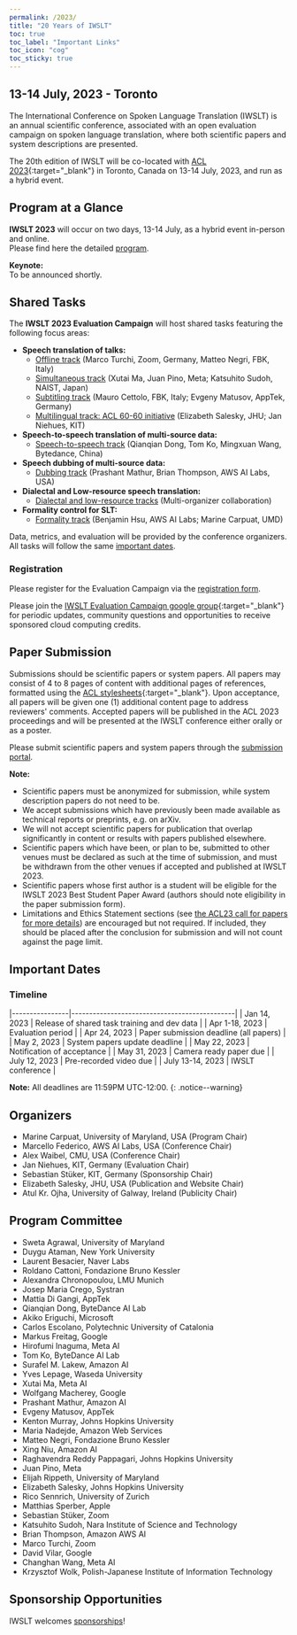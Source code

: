 ```yaml
---
permalink: /2023/
title: "20 Years of IWSLT"
toc: true
toc_label: "Important Links"
toc_icon: "cog"
toc_sticky: true
---
```


## 13-14 July, 2023 - Toronto

The International Conference on Spoken Language Translation (IWSLT) is an annual scientific conference, associated with an open evaluation campaign on spoken language translation, where both scientific papers and system descriptions are presented.

The 20th edition of IWSLT will be co-located with [ACL 2023](https://2023.aclweb.org/){:target="_blank"} in Toronto, Canada on 13-14 July, 2023, and run as a hybrid event.


## Program at a Glance

**IWSLT 2023** will occur on two days, 13-14 July, as a hybrid event in-person and online.  
Please find here the detailed [program](/2023/program).  
 
**Keynote:**  
To be announced shortly.  


## Shared Tasks

The **IWSLT 2023 Evaluation Campaign** will host shared tasks featuring the following focus areas:


- **Speech translation of talks:**
  - [Offline track](/2023/offline)  (Marco Turchi, Zoom, Germany, Matteo Negri, FBK, Italy)
  - [Simultaneous track](/2023/simultaneous) (Xutai Ma, Juan Pino, Meta; Katsuhito Sudoh, NAIST, Japan)
  - [Subtitling track](/2023/subtitling)  (Mauro Cettolo, FBK, Italy; Evgeny Matusov, AppTek, Germany)
  - [Multilingual track: ACL 60-60 initiative](/2023/multilingual)  (Elizabeth Salesky, JHU; Jan Niehues, KIT)
- **Speech-to-speech translation of multi-source data:**
  - [Speech-to-speech track](/2023/s2s)  (Qianqian Dong, Tom Ko, Mingxuan Wang, Bytedance, China) 
- **Speech dubbing of multi-source data:**
  - [Dubbing track](/2023/dubbing)  (Prashant Mathur, Brian Thompson, AWS AI Labs, USA)
- **Dialectal and Low-resource speech translation:**
  - [Dialectal and low-resource tracks](/2023/low-resource) (Multi-organizer collaboration)
- **Formality control for SLT:**
  - [Formality track](/2023/formality) (Benjamin Hsu, AWS AI Labs; Marine Carpuat, UMD)

<!-- this is a comment -->

Data, metrics, and evaluation will be provided by the conference organizers.  
All tasks will follow the same [important dates](#important-dates). 


### Registration


Please register for the Evaluation Campaign via the [registration form](https://docs.google.com/forms/d/e/1FAIpQLSewDMutBgat38bIvgNwiHBWrJ6NJ7T33XICslfJLzFkRj_mgg/viewform).

Please join the [IWSLT Evaluation Campaign google group](https://groups.google.com/g/iwslt-evaluation-campaign){:target="_blank"} for periodic updates, community questions and opportunities to receive sponsored cloud computing credits.


## Paper Submission

Submissions should be scientific papers or system papers. 
All papers may consist of 4 to 8 pages of content with additional pages of references, formatted using the [ACL stylesheets](https://acl-org.github.io/ACLPUB/formatting.html){:target="_blank"}. 
Upon acceptance, all papers will be given one (1) additional content page to address reviewers' comments.
Accepted papers will be published in the ACL 2023 proceedings and will be presented at the IWSLT conference either orally or as a poster.

Please submit scientific papers and system papers through the [submission portal](https://softconf.com/acl2023/iwslt2023/).

**Note:**
- Scientific papers must be anonymized for submission, while system description papers do not need to be.
- We accept submissions which have previously been made available as technical reports or preprints, e.g. on arXiv.
- We will not accept scientific papers for publication that overlap significantly in content or results with papers published elsewhere.
- Scientific papers which have been, or plan to be, submitted to other venues must be declared as such at the time of submission, and must be withdrawn from the other venues if accepted and published at IWSLT 2023.
- Scientific papers whose first author is a student will be eligible for the IWSLT 2023 Best Student Paper Award (authors should note eligibility in the paper submission form).
- Limitations and Ethics Statement sections (see [the ACL23 call for papers for more details](https://2023.aclweb.org/calls/main_conference/)) are encouraged but not required. If included, they should be placed after the conclusion for submission and will not count against the page limit. 

## Important Dates

### Timeline

|----------------|----------------------------------------------|
| Jan 14, 2023   | Release of shared task training and dev data |
| Apr 1-18, 2023 | Evaluation period                            |
| Apr 24, 2023   | Paper submission deadline (all papers)       |
| May 2, 2023    | System papers update deadline                |
| May 22, 2023   | Notification of acceptance                   |
| May 31, 2023   | Camera ready paper due                       |
| July 12, 2023  | Pre-recorded video due                       |
| July 13-14, 2023 | IWSLT conference                           |


**Note:** All deadlines are 11:59PM UTC-12:00.
{: .notice--warning}


## Organizers
- Marine Carpuat, University of Maryland, USA (Program Chair) 
- Marcello Federico, AWS AI Labs, USA (Conference Chair)
- Alex Waibel, CMU, USA (Conference Chair)
- Jan Niehues, KIT, Germany (Evaluation Chair)
- Sebastian Stüker, KIT, Germany (Sponsorship Chair)
- Elizabeth Salesky, JHU, USA (Publication and Website Chair)
- Atul Kr. Ojha, University of Galway, Ireland (Publicity Chair)


## Program Committee

- Sweta Agrawal, University of Maryland
- Duygu Ataman, New York University
- Laurent Besacier, Naver Labs
- Roldano Cattoni, Fondazione Bruno Kessler
- Alexandra Chronopoulou, LMU Munich
- Josep Maria Crego, Systran
- Mattia Di Gangi, AppTek
- Qianqian Dong, ByteDance AI Lab
- Akiko Eriguchi, Microsoft
- Carlos Escolano, Polytechnic University of Catalonia
- Markus Freitag, Google
- Hirofumi Inaguma, Meta AI
- Tom Ko, ByteDance AI Lab
- Surafel M. Lakew, Amazon AI
- Yves Lepage, Waseda University
- Xutai Ma, Meta AI
- Wolfgang Macherey, Google
- Prashant Mathur, Amazon AI
- Evgeny Matusov, AppTek
- Kenton Murray, Johns Hopkins University
- Maria Nadejde, Amazon Web Services
- Matteo Negri, Fondazione Bruno Kessler
- Xing Niu, Amazon AI
- Raghavendra Reddy Pappagari, Johns Hopkins University
- Juan Pino, Meta
- Elijah Rippeth, University of Maryland
- Elizabeth Salesky, Johns Hopkins University
- Rico Sennrich, University of Zurich
- Matthias Sperber, Apple
- Sebastian Stüker, Zoom
- Katsuhito Sudoh, Nara Institute of Science and Technology
- Brian Thompson, Amazon AWS AI
- Marco Turchi, Zoom
- David Vilar, Google
- Changhan Wang, Meta AI
- Krzysztof Wolk, Polish-Japanese Institute of Information Technology


## Sponsorship Opportunities
IWSLT welcomes [sponsorships](/2023/sponsors)!


